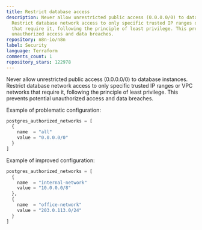 ```yaml
---
title: Restrict database access
description: Never allow unrestricted public access (0.0.0.0/0) to database instances.
  Restrict database network access to only specific trusted IP ranges or VPC networks
  that require it, following the principle of least privilege. This prevents potential
  unauthorized access and data breaches.
repository: n8n-io/n8n
label: Security
language: Terraform
comments_count: 1
repository_stars: 122978
---
```


Never allow unrestricted public access (0.0.0.0/0) to database instances. Restrict database network access to only specific trusted IP ranges or VPC networks that require it, following the principle of least privilege. This prevents potential unauthorized access and data breaches.

Example of problematic configuration:
```terraform
postgres_authorized_networks = [
  {
    name  = "all"
    value = "0.0.0.0/0"
  }
]
```

Example of improved configuration:
```terraform
postgres_authorized_networks = [
  {
    name  = "internal-network"
    value = "10.0.0.0/8"
  },
  {
    name  = "office-network"
    value = "203.0.113.0/24"
  }
]
```